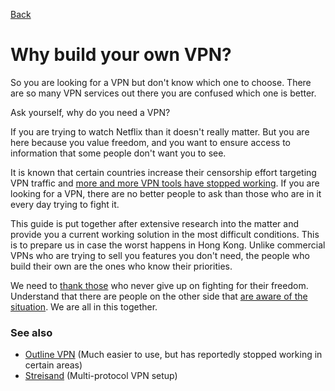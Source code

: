 [Back](../../README.md)

# Why build your own VPN?

So you are looking for a VPN but don't know which one to choose. There are so many VPN services out there you are confused which one is better.

Ask yourself, why do you need a VPN?

If you are trying to watch Netflix than it doesn't really matter. But you are here because you value freedom, and you want to ensure access to information that some people don't want you to see.

It is known that certain countries increase their censorship effort targeting VPN traffic and [more and more VPN tools have stopped working](https://program-think.blogspot.com/2019/06/gfw-news.html). If you are looking for a VPN, there are no better people to ask than those who are in it every day trying to fight it.

This guide is put together after extensive research into the matter and provide you a current working solution in the most difficult conditions. This is to prepare us in case the worst happens in Hong Kong. Unlike commercial VPNs who are trying to sell you features you don't need, the people who build their own are the ones who know their priorities.

We need to [thank those](https://www.v2ray.com/en/welcome/donate.html) who never give up on fighting for their freedom. Understand that there are people on the other side that [are aware of the situation](https://program-think.blogspot.com/2019/09/weekly-share-137.html). We are all in this together.

### See also

- [Outline VPN](https://getoutline.org/en/home) (Much easier to use, but has reportedly stopped working in certain areas)
- [Streisand](https://github.com/StreisandEffect/streisand) (Multi-protocol VPN setup)